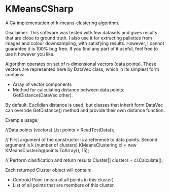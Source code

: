 # KMeansCSharp
A C# implementation of k-means-clustering algorithm.

Disclaimer:
This software was tested with few datasets and gives results that are close to ground truth.
I also use it for extracting pallettes from images and colour downsampling, with satisfying results.
However, I cannot guarantee it is 100% bug free.
If you find any part of it useful, feel free to use it however you like.



Algorithm operates on set of n-dimensional vectors (data points). 
These vectors are represented here by DataVec class, which in its simplest form contains:

  - Array of vector components
  - Method for calculating distance between data points: GetDistance(DataVec other). 

By default, Euclidian distance is used, but classes that inherit form DataVec can override
GetDistance() method and provide their own distance function.

Example usage:

  //Data points (vectors)
  List<DataVec> points = ReadTestData();
  
  // First argument of the constructor is a reference to data points. Second argument is k (number of clusters)
  KMeansClustering cl = new KMeansClustering(points.ToArray(), 15);
  
  // Perform clasification and return results
  Cluster[] clusters =  cl.Calculate();
  

Each returned Cluster object will contain:
  
  - Centroid Point (mean of all points in this cluster)
  - List of all points that are members of this cluster.

